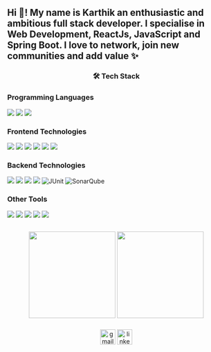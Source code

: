 <h2 align="left">Hi 👋! My name is Karthik an enthusiastic and ambitious full stack developer. I specialise in Web Development, ReactJs, JavaScript and Spring Boot. I love to network, join new communities and add value ✨</h2>

###
<div class="markdown-heading" align="center" dir="auto"><h3 class="heading-element" dir="auto">🛠  Tech Stack</h3><a id="user-content--tech-stack" class="anchor" aria-label="Permalink: 🛠  Tech Stack" href="#-tech-stack"></a></div>

<div align="left">
<h3 class="heading-element" dir="auto">Programming Languages</h3>
<img src="https://img.shields.io/badge/C%2B%2B-00599C?style=for-the-badge&logo=c%2B%2B&logoColor=white" style="max-width: 100%;">
<img src="https://img.shields.io/badge/java-%23ED8B00.svg?style=for-the-badge&logo=openjdk&logoColor=white" style="max-width: 100%;">
<img src="https://img.shields.io/badge/Python-FFD43B?style=for-the-badge&logo=python&logoColor=blue" style="max-width: 100%;">
</div>
<div align="left">
<h3 class="heading-element" dir="auto">Frontend Technologies</h3>
<img src="https://img.shields.io/badge/HTML5-E34F26?style=for-the-badge&logo=html5&logoColor=white" style="max-width: 100%;">
<img src="https://img.shields.io/badge/CSS3-1572B6?style=for-the-badge&logo=css3&logoColor=white" style="max-width: 100%;">
<img src="https://img.shields.io/badge/JavaScript-323330?style=for-the-badge&logo=javascript&logoColor=F7DF1E" style="max-width: 100%;">
<img src="https://img.shields.io/badge/React-20232A?style=for-the-badge&logo=react&logoColor=61DAFB" style="max-width: 100%;">
<img src="https://img.shields.io/badge/Material%20UI-007FFF?style=for-the-badge&logo=mui&logoColor=white" style="max-width: 100%;">
<img src="https://img.shields.io/badge/Bootstrap-563D7C?style=for-the-badge&logo=bootstrap&logoColor=white" style="max-width: 100%;">
</div>
<div align="left">
<h3 class="heading-element" dir="auto">Backend Technologies</h3>
</div>
<img src="https://img.shields.io/badge/Spring_Boot-F2F4F9?style=for-the-badge&logo=spring-boot" style="max-width: 100%;">
<img src="https://img.shields.io/badge/Node%20js-339933?style=for-the-badge&logo=nodedotjs&logoColor=white" style="max-width: 100%;">
<img src="https://img.shields.io/badge/MySQL-005C84?style=for-the-badge&logo=mysql&logoColor=white" style="max-width: 100%;">
<img src="https://img.shields.io/badge/PHP-777BB4?style=for-the-badge&logo=php&logoColor=white" style="max-width: 100%;">
<img src="https://img.shields.io/badge/Junit5-25A162?style=for-the-badge&logo=junit5&logoColor=white" alt="JUnit" style="max-width: 100%;">
<img src="https://img.shields.io/badge/SonarQube-black?style=for-the-badge&logo=sonarqube&logoColor=4E9BCD" alt="SonarQube" style="max-width: 100%;">

<div align="left">
<h3 class="heading-element" dir="auto">Other Tools</h3>
<img src="https://img.shields.io/badge/VSCode-0078D4?style=for-the-badge&logo=visual%20studio%20code&logoColor=white" style="max-width: 100%;">
<img src="https://img.shields.io/badge/GitHub-100000?style=for-the-badge&logo=github&logoColor=white" style="max-width: 100%;">
<img src="https://img.shields.io/badge/GIT-E44C30?style=for-the-badge&logo=git&logoColor=white" style="max-width: 100%;">
<img src="https://img.shields.io/badge/Jira-0052CC?style=for-the-badge&logo=Jira&logoColor=white" style="max-width: 100%;">
<img src="https://img.shields.io/badge/Postman-FF6C37?style=for-the-badge&logo=Postman&logoColor=white" style="max-width: 100%;">
</div>

##
<div align="center" style="display: inline_block">
  <img height="200em" src="https://github-readme-stats.vercel.app/api?username=Karthik-MP&show_icons=true&theme=radical">
  <img height="200em" src="https://github-readme-stats.vercel.app/api/top-langs/?username=Karthik-MP&layout=donut&theme=radical">
</div>

###

<div align="center">
  <!-- <img src="https://img.shields.io/static/v1?message=Discord&logo=discord&label=&color=7289DA&logoColor=white&labelColor=&style=for-the-badge" height="35" alt="discord logo"  /> -->
  <a href="mailto:karthikmp521@gmail.com"><img src="https://img.shields.io/static/v1?message=Gmail&logo=gmail&label=&color=D14836&logoColor=white&labelColor=&style=for-the-badge" height="35" alt="gmail logo" /></a>
  <a href="https://www.linkedin.com/in/karthik-mp/"><img src="https://img.shields.io/static/v1?message=LinkedIn&logo=linkedin&label=&color=0077B5&logoColor=white&labelColor=&style=for-the-badge" height="35" alt="linkedin logo"  /></a>
</div>

###
<br clear="both">
